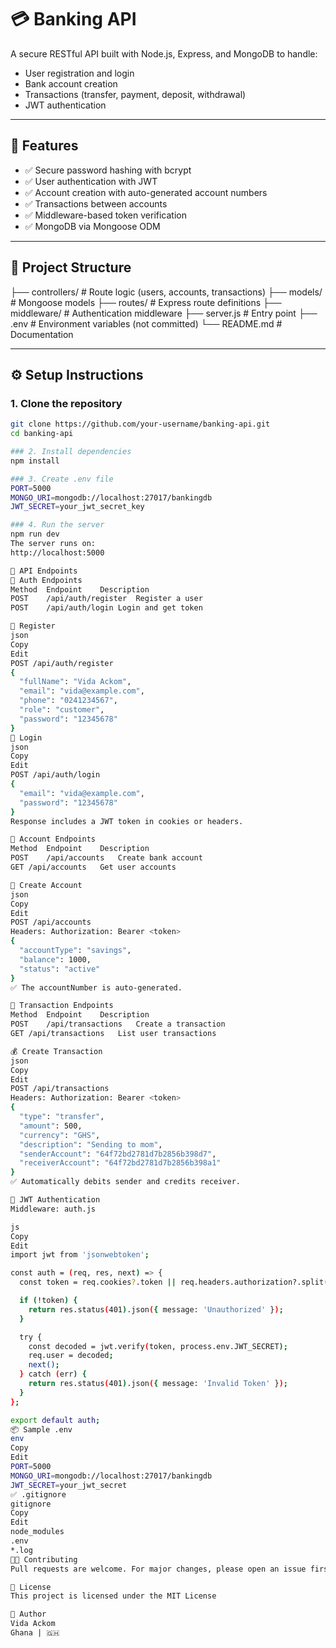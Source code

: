# 💳 Banking API

A secure RESTful API built with Node.js, Express, and MongoDB to handle:

- User registration and login
- Bank account creation
- Transactions (transfer, payment, deposit, withdrawal)
- JWT authentication

---

## 🚀 Features

- ✅ Secure password hashing with bcrypt
- ✅ User authentication with JWT
- ✅ Account creation with auto-generated account numbers
- ✅ Transactions between accounts
- ✅ Middleware-based token verification
- ✅ MongoDB via Mongoose ODM

---

## 📁 Project Structure

├── controllers/ # Route logic (users, accounts, transactions)
├── models/ # Mongoose models
├── routes/ # Express route definitions
├── middleware/ # Authentication middleware
├── server.js # Entry point
├── .env # Environment variables (not committed)
└── README.md # Documentation


---

## ⚙️ Setup Instructions

### 1. Clone the repository

```bash
git clone https://github.com/your-username/banking-api.git
cd banking-api

### 2. Install dependencies
npm install

### 3. Create .env file
PORT=5000
MONGO_URI=mongodb://localhost:27017/bankingdb
JWT_SECRET=your_jwt_secret_key

### 4. Run the server
npm run dev
The server runs on:
http://localhost:5000

🧪 API Endpoints
🔐 Auth Endpoints
Method	Endpoint	Description
POST	/api/auth/register	Register a user
POST	/api/auth/login	Login and get token

🔐 Register
json
Copy
Edit
POST /api/auth/register
{
  "fullName": "Vida Ackom",
  "email": "vida@example.com",
  "phone": "0241234567",
  "role": "customer",
  "password": "12345678"
}
🔐 Login
json
Copy
Edit
POST /api/auth/login
{
  "email": "vida@example.com",
  "password": "12345678"
}
Response includes a JWT token in cookies or headers.

💼 Account Endpoints
Method	Endpoint	Description
POST	/api/accounts	Create bank account
GET	/api/accounts	Get user accounts

🏦 Create Account
json
Copy
Edit
POST /api/accounts
Headers: Authorization: Bearer <token>
{
  "accountType": "savings",
  "balance": 1000,
  "status": "active"
}
✅ The accountNumber is auto-generated.

💸 Transaction Endpoints
Method	Endpoint	Description
POST	/api/transactions	Create a transaction
GET	/api/transactions	List user transactions

💰 Create Transaction
json
Copy
Edit
POST /api/transactions
Headers: Authorization: Bearer <token>
{
  "type": "transfer",
  "amount": 500,
  "currency": "GHS",
  "description": "Sending to mom",
  "senderAccount": "64f72bd2781d7b2856b398d7",
  "receiverAccount": "64f72bd2781d7b2856b398a1"
}
✅ Automatically debits sender and credits receiver.

🔐 JWT Authentication
Middleware: auth.js

js
Copy
Edit
import jwt from 'jsonwebtoken';

const auth = (req, res, next) => {
  const token = req.cookies?.token || req.headers.authorization?.split(' ')[1];

  if (!token) {
    return res.status(401).json({ message: 'Unauthorized' });
  }

  try {
    const decoded = jwt.verify(token, process.env.JWT_SECRET);
    req.user = decoded;
    next();
  } catch (err) {
    return res.status(401).json({ message: 'Invalid Token' });
  }
};

export default auth;
📦 Sample .env
env
Copy
Edit
PORT=5000
MONGO_URI=mongodb://localhost:27017/bankingdb
JWT_SECRET=your_jwt_secret
✅ .gitignore
gitignore
Copy
Edit
node_modules
.env
*.log
👩‍💻 Contributing
Pull requests are welcome. For major changes, please open an issue first to discuss what you would like to change.

📜 License
This project is licensed under the MIT License

📝 Author
Vida Ackom
Ghana | 🇬🇭

